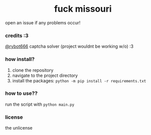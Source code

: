 <br/>
<div align="center">

# fuck missouri
</div>

open an issue if any problems occur!

### credits :3
[@rybot666](https://github.com/rybot666) captcha solver (project wouldnt be working w/o) :3

### how install?
1. clone the repository
2. navigate to the project directory
3. install the packages: `python -m pip install -r requirements.txt`

### how to use??
run the script with `python main.py`

### license
the unlicense
